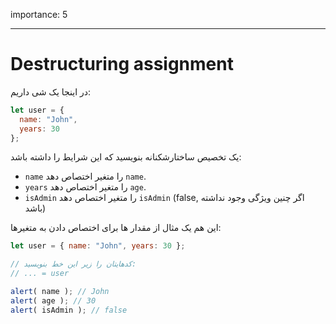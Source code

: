 importance: 5

---

# Destructuring assignment

در اینجا یک شی داریم:‌

```js
let user = {
  name: "John",
  years: 30
};
```

یک تخصیص ساختارشکنانه بنویسید که این شرایط را داشته باشد: 

- `name` را متغیر اختصاص دهد `name`.
- `years` را متغیر اختصاص دهد `age`.
- `isAdmin` را متغیر اختصاص دهد `isAdmin` (false, اگر چنین ویژگی وجود نداشته باشد)

این هم یک مثال از مقدار ها برای اختصاص دادن به متغیرها:‌

```js
let user = { name: "John", years: 30 };

// کدهایتان را زیر این خط بنویسید:
// ... = user

alert( name ); // John
alert( age ); // 30
alert( isAdmin ); // false
```
